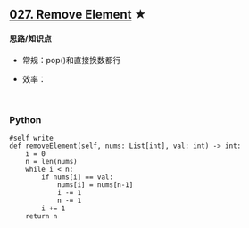 ## [027. Remove Element][1] ★
[1]: https://leetcode.com/problems/remove-element/

    
#### 思路/知识点
- 常规：pop()和直接换数都行
- 效率：

  <br />  
### Python
    
    #self write
    def removeElement(self, nums: List[int], val: int) -> int:
        i = 0
        n = len(nums)
        while i < n:        
            if nums[i] == val:
                nums[i] = nums[n-1]
                i -= 1
                n -= 1
            i += 1
        return n
                
